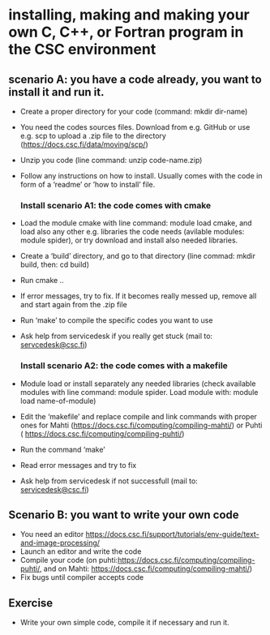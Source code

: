 # installing, making and making your own C, C++, or Fortran program in the CSC environment

## scenario A: you have a code already, you want to install it and run it.
 - Create a proper directory for your code (command: mkdir dir-name)
 - You need the codes sources files. Download from e.g. GitHub or use e.g. scp to upload a .zip file to the directory (https://docs.csc.fi/data/moving/scp/)
 - Unzip you code (line command: unzip code-name.zip)
 - Follow any instructions on how to install. Usually comes with the code in form of a ‘readme’ or ’how to install’ file.

   ### Install scenario A1: the code comes with cmake
 - Load the module cmake with line command: module load cmake, and load also any other e.g. libraries the code needs (avilable modules: module spider), or try download and install also needed libraries.
 - Create a ‘build’ directory, and go to that directory (line commad: mkdir build, then: cd build)
 - Run cmake ..
 - If error messages, try to fix. If it becomes really messed up, remove all and start again from the .zip file
 - Run ‘make’ to compile the specific codes you want to use
 - Ask help from servicedesk if you really get stuck (mail to: servcedesk@csc.fi)

   ### Install scenario A2: the code comes with a makefile
 - Module load or install separately any needed libraries (check available modules with line command: module spider. Load module with: module load name-of-module)
 - Edit the ‘makefile’ and replace compile and link commands with proper ones for Mahti (https://docs.csc.fi/computing/compiling-mahti/) or Puhti ( https://docs.csc.fi/computing/compiling-puhti/)
 - Run the command ‘make’
 - Read error messages and try to fix
 - Ask help from servicedesk if not successfull (mail to: servicedesk@csc.fi)

## Scenario B: you want to write your own code
 - You need an editor https://docs.csc.fi/support/tutorials/env-guide/text-and-image-processing/
 - Launch an editor and write the code
 - Compile your code (on puhti:https://docs.csc.fi/computing/compiling-puhti/, and on Mahti: https://docs.csc.fi/computing/compiling-mahti/)
 - Fix bugs until compiler accepts code
 
## Exercise
 - Write your own simple code, compile it if necessary and run it.
